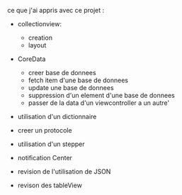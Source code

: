 
ce que j'ai appris avec ce projet :
- collectionview:
    - creation
    - layout
    
- CoreData
    - creer base de donnees
    - fetch item d'une base de donnees
    - update une base de donnees
    - suppression d'un element d'une base de donnees
    - passer de la data d'un viewcontroller a un autre'
    
- utilisation d'un dictionnaire
- creer un protocole
- utilisation d'un stepper
- notification Center
- revision de l'utilisation de JSON
- revison des tableView

